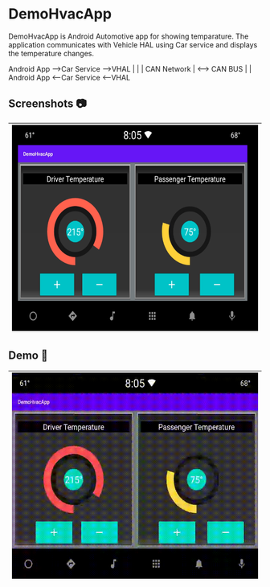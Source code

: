 # DemoHvacApp

DemoHvacApp is Android Automotive app for showing temparature.
The application communicates with Vehicle HAL using Car service and displays the temperature changes.
  
Android App -->Car Service -->VHAL
                                  | |
                                  | CAN Network | <--> CAN BUS
                                  | |
Android App <--Car Service <--VHAL    

## Screenshots 📷
| <img src="Images/DemoHvacApp.PNG" width="550" height="410"> |
|:----------:|

## Demo 🎥
| <img src="Images/DemoHvacApp.gif" width="550" height="410"> |
|:----------:|

####
